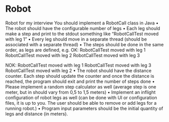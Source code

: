 # Robot
Robot for my interview
You should implement a RobotCall class in Java
•	The robot should have the configurable number of legs
•	Each leg should make a step and print to the stdout something like “RobotCallTest moved with leg 1”
•	Every leg should move in a separate thread (should be associated with a separate thread)
•	The steps should be done in the same order, as legs are defined, e.g.
OK:
RobotCallTest moved with leg 1
RobotCallTest moved with leg 2
RobotCallTest moved with leg 3

NOK:
RobotCallTest moved with leg 1
RobotCallTest moved with leg 3
RobotCallTest moved with leg 2
•	The robot should have the distance counter. Each step should update the counter and once the distance is reached, the program should exit and print the number of steps done
•	Please implement a random step calculator as well (average step is one meter, but in should vary from 0,5 to 1,5 meters)
•	Implement an inflight configuration of robot legs as well (can be done with UI or configuration files, it is up to you. The user should be able to remove or add legs for a running robot.)
•	Program input parameters should be the initial quantity of legs and distance (in meters).
